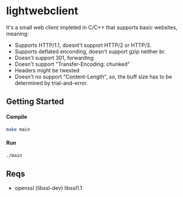 # lightwebclient
It's a small web client impleted in C/C++ that supports basic websites, meaning: 
- Supports HTTP/1.1, doesnt't support HTTP/2 or HTTP/3.
- Supports deflated enconding, doesn't support gzip neither br.
- Doesn't support 301, forwarding
- Doesn't support "Transfer-Encoding: chunked"
- Headers might be twested
- Doesn't no support "Content-Length", so, the buff size has to be determined by trial-and-error.

## Getting Started
#### Compile
```bash
make main
```
#### Run

```bash
./main
```


## Reqs
- openssl (libssl-dev) libssl1.1